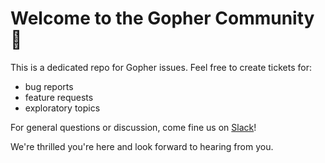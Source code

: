 # Welcome to the Gopher Community 👋

This is a dedicated repo for Gopher issues. Feel free to create tickets for: 

 * bug reports
 * feature requests
 * exploratory topics

For general questions or discussion, come fine us on [Slack](https://slackin.gopheremail.com/)!

We're thrilled you're here and look forward to hearing from you.
